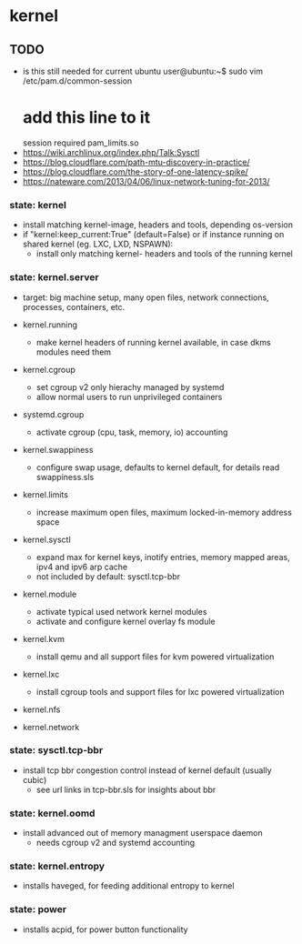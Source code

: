 # kernel

## TODO
+ is this still needed for current ubuntu
  user@ubuntu:~$ sudo vim /etc/pam.d/common-session
  # add this line to it
  session required pam_limits.so
+ https://wiki.archlinux.org/index.php/Talk:Sysctl
+ https://blog.cloudflare.com/path-mtu-discovery-in-practice/
+ https://blog.cloudflare.com/the-story-of-one-latency-spike/
+ https://nateware.com/2013/04/06/linux-network-tuning-for-2013/

### state: kernel
+ install matching kernel-image, headers and tools, depending os-version
+ if "kernel:keep_current:True" (default=False) or
    if instance running on shared kernel (eg. LXC, LXD, NSPAWN):
    + install only matching kernel- headers and tools of the running kernel

### state: kernel.server
+ target: big machine setup, many open files, network connections, processes, containers, etc.

+ kernel.running
    + make kernel headers of running kernel available, in case dkms modules need them
+ kernel.cgroup
    + set cgroup v2 only hierachy managed by systemd
    + allow normal users to run unprivileged containers
+ systemd.cgroup
    + activate cgroup (cpu, task, memory, io) accounting
+ kernel.swappiness
    + configure swap usage, defaults to kernel default, for details read swappiness.sls
+ kernel.limits
    + increase maximum open files, maximum locked-in-memory address space
+ kernel.sysctl
    + expand max for kernel keys, inotify entries, memory mapped areas, ipv4 and ipv6 arp cache
    + not included by default: sysctl.tcp-bbr
+ kernel.module
    + activate typical used network kernel modules
    + activate and configure kernel overlay fs module
+ kernel.kvm
    + install qemu and all support files for kvm powered virtualization
+ kernel.lxc
    + install cgroup tools and support files for lxc powered virtualization
+ kernel.nfs
+ kernel.network

### state: sysctl.tcp-bbr
+ install tcp bbr congestion control instead of kernel default (usually cubic)
    + see url links in tcp-bbr.sls for insights about bbr

### state: kernel.oomd
+ install advanced out of memory managment userspace daemon
    + needs cgroup v2 and systemd accounting

### state: kernel.entropy
+ installs haveged, for feeding additional entropy to kernel

### state: power
+ installs acpid, for power button functionality
